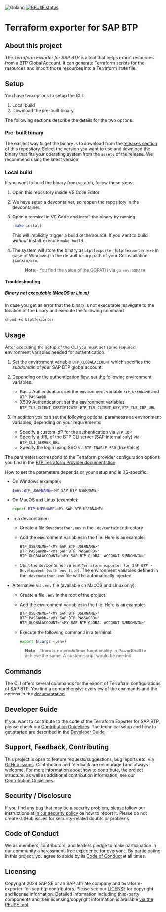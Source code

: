 ![Golang](https://img.shields.io/badge/Go-1.23-informational)
[![REUSE status](https://api.reuse.software/badge/github.com/SAP/terraform-exporter-for-sap-btp)](https://api.reuse.software/info/github.com/SAP/terraform-exporter-for-sap-btp)

# Terraform exporter for SAP BTP

## About this project

The *Terraform Exporter for SAP BTP* is a tool that helps export resources from a BTP Global Account.  It can generate Terraform scripts for the resources and import those resources into a Terraform state file.

## Setup

You have two options to setup the CLI:

1. Local build
1. Download the pre-built binary

The following sections describe the details for the two options.


### Pre-built binary

The easiest way to get the binary is to download from the [releases section](https://github.com/SAP/terraform-exporter-btp/releases) of this repository. Select the version you want to use and download the binary that fits your operating system from the `assets` of the release. We recommend using the latest version.


### Local build

If you want to build the binary from scratch, follow these steps:

1. Open this repository inside VS Code Editor
1. We have setup a devcontainer, so reopen the repository in the devcontainer.
1. Open a terminal in VS Code and install the binary by running

   ```bash
    make install
    ```
   This will implicitly trigger a build of the source. If you want to build *without* install, execute `make build`.

1. The system will store the binary as `btptfexporter` (`btptfexporter.exe` in case of Windows) in the default binary path of your Go installation `$GOPATH/bin`.

   > **Note** - You find the value of the GOPATH via `go env GOPATH`

#### Troubleshooting

##### Binary not executable (MacOS or Linux)

In case you get an error that the binary is not executable, naviigate to the location of the binary and execute the following command:

```bash
chomd +x btptfexporter
```

## Usage

After executing the [setup](#setup) of the CLI you must set some required environment variables needed for authentication.

1. Set the environment variable `BTP_GLOBALACCOUNT` which specifies the *subdomain* of your SAP BTP global account.
1. Depending on the authentication flow, set the following environment variables:

   - Basic Authentication: set the environment variable `BTP_USERNAME` and `BTP_PASSWORD`
   - X509 Authentication: set the environment variables `BTP_TLS_CLIENT_CERTIFICATE`, `BTP_TLS_CLIENT_KEY`, `BTP_TLS_IDP_URL`

1. In addition you can set the following optional parameters as environment variables, depending on your requirements:

   - Specify a custom IdP for the authentication via `BTP_IDP`
   - Specify a URL of the BTP CLI server (SAP internal only) via `BTP_CLI_SERVER_URL`
   - Specify the login using SSO via `BTP_ENABLE_SSO` (true/false)

The parameters correspond to the Terraform provider configuration options you find in the [BTP Terraform Provider documentation](https://registry.terraform.io/providers/SAP/btp/latest/docs)

How to set the parameters depends on your setup and is OS-specific:

- On Windows (example):

   ```powershell
   $env:BTP_USERNAME=<MY SAP BTP USERNAME>
   ```

- On MacOS and Linux (example):

   ```bash
   export BTP_USERNAME=<MY SAP BTP USERNAME>
   ```

- In a devcontainer:
   - Create a file `devcontainer.env` in the `.devcontainer` directory
   - Add the environment variables in the file. Here is an example:

      ```txt
      BTP_USERNAME='<MY SAP BTP USERNAME>'
      BTP_PASSWORD='<MY SAP BTP PASSWORD>'
      BTP_GLOBALACCOUNT='<MY SAP BTP GLOBAL ACCOUNT SUBDOMAIN>'
      ```
  - Start the devcontainer variant `Terraform exporter for SAP BTP - Development (with env file)`. The environment variables defined in the .`devcontainer.env` file will be automatically injected.

- Alternative via `.env` file (available on MacOS and Linux only):
   - Create a file `.env` in the root of the project
   - Add the environment variables in the file. Here is an example:

      ```txt
      BTP_USERNAME='<MY SAP BTP USERNAME>'
      BTP_PASSWORD='<MY SAP BTP PASSWORD>'
      BTP_GLOBALACCOUNT='<MY SAP BTP GLOBAL ACCOUNT SUBDOMAIN>'
      ```

    - Execute the following command in a terminal:

       ```bash
       export $(xargs <.env)
       ```

    > **Note** - There is no predefined fucntionality in PowerShell to achieve the same. A custom script would be needed.

## Commands

The CLI offers several commands for the export of Terraform configurations of SAP BTP. You find a comprehensive overview of the commands and the options in the [documentation](./docs/btptfexporter.md).

## Developer Guide

If you want to contribute to the code of the Terraform Exporter for SAP BTP, please check our [Contribution Guidelines](CONTRIBUTING.md). The technical setup and how to get started are described in the [Developer Guide](DEVELOPER-GUIDE.md)

## Support, Feedback, Contributing

This project is open to feature requests/suggestions, bug reports etc. via [GitHub issues](https://github.com/SAP/terraform-exporter-for-sap-btp/issues). Contribution and feedback are encouraged and always welcome. For more information about how to contribute, the project structure, as well as additional contribution information, see our [Contribution Guidelines](CONTRIBUTING.md).

## Security / Disclosure
If you find any bug that may be a security problem, please follow our instructions at [in our security policy](https://github.com/SAP/terraform-exporter-for-sap-btp/security/policy) on how to report it. Please do not create GitHub issues for security-related doubts or problems.

## Code of Conduct

We as members, contributors, and leaders pledge to make participation in our community a harassment-free experience for everyone. By participating in this project, you agree to abide by its [Code of Conduct](https://github.com/SAP/.github/blob/main/CODE_OF_CONDUCT.md) at all times.

## Licensing

Copyright 2024 SAP SE or an SAP affiliate company and terraform-exporter-for-sap-btp contributors. Please see our [LICENSE](LICENSE) for copyright and license information. Detailed information including third-party components and their licensing/copyright information is available [via the REUSE tool](https://api.reuse.software/info/github.com/SAP/terraform-exporter-for-sap-btp).

